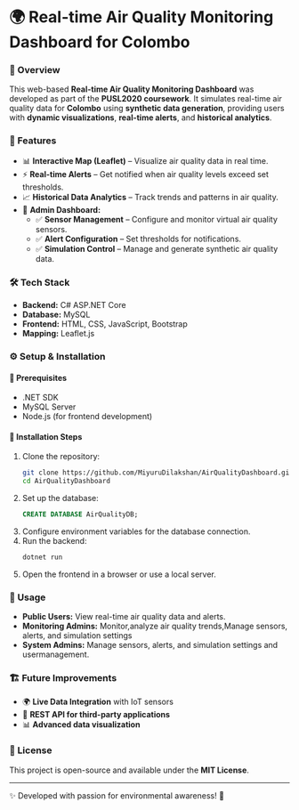 # 🌍 Real-time Air Quality Monitoring Dashboard for Colombo

### 📌 Overview
This web-based **Real-time Air Quality Monitoring Dashboard** was developed as part of the **PUSL2020 coursework**. It simulates real-time air quality data for **Colombo** using **synthetic data generation**, providing users with **dynamic visualizations**, **real-time alerts**, and **historical analytics**.

### 🚀 Features
- 📊 **Interactive Map (Leaflet)** – Visualize air quality data in real time.
- ⚡ **Real-time Alerts** – Get notified when air quality levels exceed set thresholds.
- 📈 **Historical Data Analytics** – Track trends and patterns in air quality.
- 🔧 **Admin Dashboard:**
  - ✅ **Sensor Management** – Configure and monitor virtual air quality sensors.
  - ✅ **Alert Configuration** – Set thresholds for notifications.
  - ✅ **Simulation Control** – Manage and generate synthetic air quality data.

### 🛠️ Tech Stack
- **Backend:** C# ASP.NET Core
- **Database:** MySQL
- **Frontend:** HTML, CSS, JavaScript, Bootstrap
- **Mapping:** Leaflet.js

### ⚙️ Setup & Installation
#### 🔹 Prerequisites
- .NET SDK
- MySQL Server
- Node.js (for frontend development)

#### 🔹 Installation Steps
1. Clone the repository:
   ```sh
   git clone https://github.com/MiyuruDilakshan/AirQualityDashboard.git
   cd AirQualityDashboard
   ```
2. Set up the database:
   ```sql
   CREATE DATABASE AirQualityDB;
   ```
3. Configure environment variables for the database connection.
4. Run the backend:
   ```sh
   dotnet run
   ```
5. Open the frontend in a browser or use a local server.

### 📌 Usage
- **Public Users:** View real-time air quality data and alerts.
- **Monitoring Admins:** Monitor,analyze air quality trends,Manage sensors, alerts, and simulation settings
- **System Admins:** Manage sensors, alerts, and simulation settings and usermanagement.

### 🏗️ Future Improvements
- 🌍 **Live Data Integration** with IoT sensors
- 📡 **REST API for third-party applications**
- 📊 **Advanced data visualization**

### 📝 License
This project is open-source and available under the **MIT License**.

---
✨ Developed with passion for environmental awareness! 🌱
